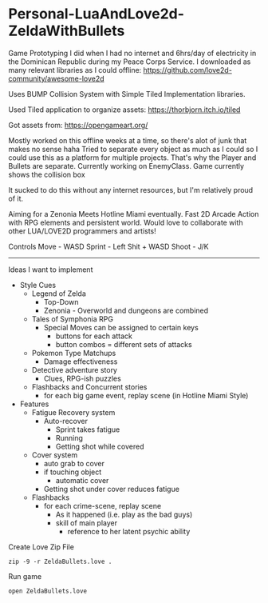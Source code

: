 # Personal-LuaAndLove2d-ZeldaWithBullets

Game Prototyping I did when I had no internet and 6hrs/day of electricity in the Dominican Republic during my Peace Corps Service. I downloaded as many relevant libraries as I could offline: 
https://github.com/love2d-community/awesome-love2d

Uses BUMP Collision System with Simple Tiled Implementation libraries. 

Used Tiled application to organize assets:
https://thorbjorn.itch.io/tiled

Got assets from: 
https://opengameart.org/

Mostly worked on this offline weeks at a time, so there's alot of junk that makes no sense haha
Tried to separate every object as much as I could so I could use this as a platform for multiple projects. That's why the Player and Bullets are separate. Currently working on EnemyClass. Game currently shows the collision box


It sucked to do this without any internet resources, but I'm relatively proud of it.

Aiming for a Zenonia Meets Hotline Miami eventually. Fast 2D Arcade Action with RPG elements and persistent world. Would love to collaborate with other LUA/LOVE2D programmers and artists!

Controls
Move - WASD
Sprint - Left Shit + WASD
Shoot - J/K 

---
Ideas I want to implement
* Style Cues
    * Legend of Zelda 
        * Top-Down 
        * Zenonia - Overworld and dungeons are combined
    * Tales of Symphonia RPG
        * Special Moves can be assigned to certain keys
            * buttons for each attack
            * button combos = different sets of attacks
    * Pokemon Type Matchups 
        * Damage effectiveness 
    * Detective adventure story 
        * Clues, RPG-ish puzzles
    * Flashbacks and Concurrent stories
        * for each big game event, replay scene (in Hotline Miami Style)
* Features
    * Fatigue Recovery system
        * Auto-recover
            * Sprint takes fatigue
            * Running
            * Getting shot while covered
    * Cover system
        * auto grab to cover
        * if touching object
            * automatic cover
        * Getting shot under cover reduces fatigue
    * Flashbacks
        * for each crime-scene, replay scene 
            * As it happened (i.e. play as the bad guys)
            * skill of main player
                * reference to her latent psychic ability

Create Love Zip File
```
zip -9 -r ZeldaBullets.love .
```

Run game
```
open ZeldaBullets.love
```